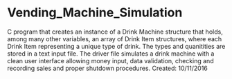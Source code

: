 # Vending_Machine_Simulation
C program that creates an instance of a Drink Machine structure that holds, among many other variables, an array of Drink Item structures, where each Drink Item representing a unique type of drink.  The types and quanitities are stored in a text input file.  The driver file simulates a drink machine with a clean user interface allowing money input, data validation, checking and recording sales and proper shutdown procedures.  Created: 10/11/2016
